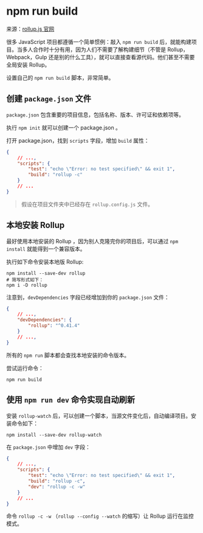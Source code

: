 # npm run build

来源：[rollup.js 官网](https://rollupjs.org/#npm-run-build)

很多 JavaScript 项目都遵循一个简单惯例：敲入 `npm run build` 后，就能构建项目。当多人合作时十分有用，因为人们不需要了解构建细节（不管是 Rollup，Webpack，Gulp 还是别的什么工具），就可以直接查看源代码。他们甚至不需要全局安装 Rollup。

设置自己的 `npm run build` 脚本，非常简单。

## 创建 `package.json` 文件

`package.json` 包含重要的项目信息，包括名称、版本、许可证和依赖项等。

执行 `npm init` 就可以创建一个 package.json 。

打开 package.json，找到 `scripts` 字段，增加 `build` 属性：

```json
{
    // ...,
    "scripts": {
        "test": "echo \"Error: no test specified\" && exit 1",
        "build": "rollup -c"
    }
    // ...
}
```

> 假设在项目文件夹中已经存在 `rollup.config.js` 文件。

## 本地安装 Rollup

最好使用本地安装的 Rollup ，因为别人克隆完你的项目后，可以通过 `npm install` 就能得到一个兼容版本。

执行如下命令安装本地版 Rollup:

```
npm install --save-dev rollup
# 简写形式如下：
npm i -D rollup
```

注意到，`devDependencies` 字段已经增加到你的 `package.json` 文件：

```json
{
    // ...,
    "devDependencies": {
        "rollup": "^0.41.4"
    }
    // ...,
}
```

所有的 `npm run` 脚本都会查找本地安装的命令版本。

尝试运行命令：

```
npm run build
```

## 使用 `npm run dev` 命令实现自动刷新

安装 `rollup-watch` 后，可以创建一个脚本，当源文件变化后，自动编译项目。安装命令如下：

```
npm install --save-dev rollup-watch
```

在 `package.json` 中增加 `dev` 字段：

```json
{
    // ...,
    "scripts": {
        "test": "echo \"Error: no test specified\" && exit 1",
        "build": "rollup -c",
        "dev": "rollup -c -w"
    }
    // ...
}
```

命令 `rollup -c -w` （`rollup --config --watch` 的缩写）让 Rollup 运行在监控模式。